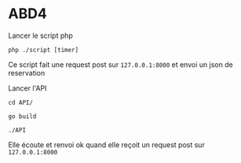 # ABD4

Lancer le script php

```
php ./script [timer]
```

Ce script fait une request post sur `127.0.0.1:8000` et envoi un json de reservation

Lancer l'API

```
cd API/

go build

./API
```

Elle écoute et renvoi ok quand elle reçoit un request post sur `127.0.0.1:8000`
